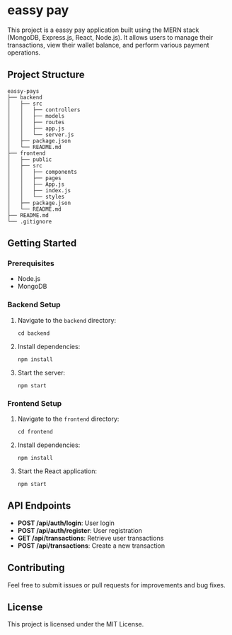 # eassy pay

This project is a eassy pay application built using the MERN stack (MongoDB, Express.js, React, Node.js). It allows users to manage their transactions, view their wallet balance, and perform various payment operations.

## Project Structure

```
eassy-pays
├── backend
│   ├── src
│   │   ├── controllers
│   │   ├── models
│   │   ├── routes
│   │   ├── app.js
│   │   └── server.js
│   ├── package.json
│   └── README.md
├── frontend
│   ├── public
│   ├── src
│   │   ├── components
│   │   ├── pages
│   │   ├── App.js
│   │   ├── index.js
│   │   └── styles
│   ├── package.json
│   └── README.md
├── README.md
└── .gitignore
```

## Getting Started

### Prerequisites

- Node.js
- MongoDB

### Backend Setup

1. Navigate to the `backend` directory:
   ```
   cd backend
   ```

2. Install dependencies:
   ```
   npm install
   ```

3. Start the server:
   ```
   npm start
   ```

### Frontend Setup

1. Navigate to the `frontend` directory:
   ```
   cd frontend
   ```

2. Install dependencies:
   ```
   npm install
   ```

3. Start the React application:
   ```
   npm start
   ```

## API Endpoints

- **POST /api/auth/login**: User login
- **POST /api/auth/register**: User registration
- **GET /api/transactions**: Retrieve user transactions
- **POST /api/transactions**: Create a new transaction

## Contributing

Feel free to submit issues or pull requests for improvements and bug fixes.

## License

This project is licensed under the MIT License.